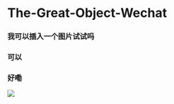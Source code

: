 # The-Great-Object-Wechat

### 我可以插入一个图片试试吗

### 可以

### 好嘞



![](http://img2.imgtn.bdimg.com/it/u=1752555133,1221240919&fm=26&gp=0.jpg)